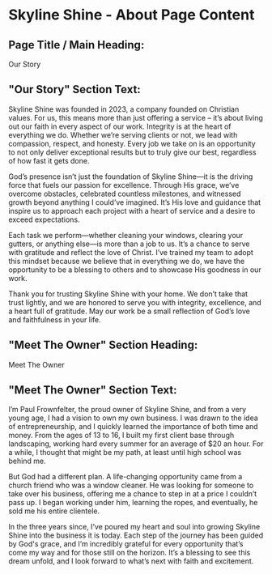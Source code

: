 # Skyline Shine - About Page Content

## Page Title / Main Heading:
Our Story

## "Our Story" Section Text:
Skyline Shine was founded in 2023, a company founded on Christian values. For us, this means more than just offering a service – it’s about living out our faith in every aspect of our work. Integrity is at the heart of everything we do. Whether we’re serving clients or not, we lead with compassion, respect, and honesty. Every job we take on is an opportunity to not only deliver exceptional results but to truly give our best, regardless of how fast it gets done.

God’s presence isn’t just the foundation of Skyline Shine—it is the driving force that fuels our passion for excellence. Through His grace, we’ve overcome obstacles, celebrated countless milestones, and witnessed growth beyond anything I could’ve imagined. It’s His love and guidance that inspire us to approach each project with a heart of service and a desire to exceed expectations.

Each task we perform—whether cleaning your windows, clearing your gutters, or anything else—is more than a job to us. It’s a chance to serve with gratitude and reflect the love of Christ. I’ve trained my team to adopt this mindset because we believe that in everything we do, we have the opportunity to be a blessing to others and to showcase His goodness in our work.

Thank you for trusting Skyline Shine with your home. We don’t take that trust lightly, and we are honored to serve you with integrity, excellence, and a heart full of gratitude. May our work be a small reflection of God’s love and faithfulness in your life.

## "Meet The Owner" Section Heading:
Meet The Owner

## "Meet The Owner" Section Text:
I’m Paul Frownfelter, the proud owner of Skyline Shine, and from a very young age, I had a vision to own my own business. I was drawn to the idea of entrepreneurship, and I quickly learned the importance of both time and money. From the ages of 13 to 16, I built my first client base through landscaping, working hard every summer for an average of $20 an hour. For a while, I thought that might be my path, at least until high school was behind me.

But God had a different plan. A life-changing opportunity came from a church friend who was a window cleaner. He was looking for someone to take over his business, offering me a chance to step in at a price I couldn’t pass up. I began working under him, learning the ropes, and eventually, he sold me his entire clientele.

In the three years since, I’ve poured my heart and soul into growing Skyline Shine into the business it is today. Each step of the journey has been guided by God's grace, and I’m incredibly grateful for every opportunity that’s come my way and for those still on the horizon. It’s a blessing to see this dream unfold, and I look forward to what’s next with faith and excitement.

